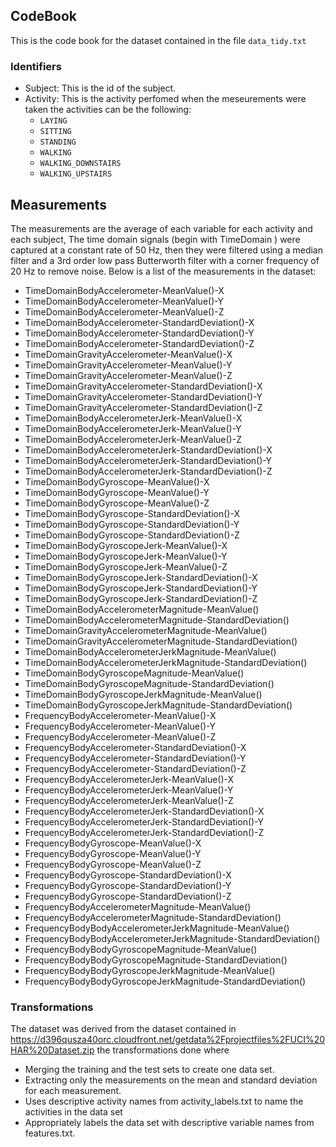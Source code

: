 ## CodeBook

This is the code book for the dataset contained in the file `data_tidy.txt`

### Identifiers

* Subject: This is the id of the subject.
* Activity: This is the activity perfomed when the meseurements were taken the activities can be the following:
  * `LAYING`
  * `SITTING`
  * `STANDING`
  * `WALKING` 
  * `WALKING_DOWNSTAIRS` 
  * `WALKING_UPSTAIRS`

## Measurements

The measurements are the average of each variable for each activity and each subject, The time domain signals (begin with TimeDomain ) were captured at a constant rate of 50 Hz, then they were filtered using a median filter and a 3rd order low pass Butterworth filter with a corner frequency of 20 Hz to remove noise. Below is a list of the measurements in the dataset:


* TimeDomainBodyAccelerometer-MeanValue()-X
* TimeDomainBodyAccelerometer-MeanValue()-Y
* TimeDomainBodyAccelerometer-MeanValue()-Z
* TimeDomainBodyAccelerometer-StandardDeviation()-X
* TimeDomainBodyAccelerometer-StandardDeviation()-Y
* TimeDomainBodyAccelerometer-StandardDeviation()-Z
* TimeDomainGravityAccelerometer-MeanValue()-X
* TimeDomainGravityAccelerometer-MeanValue()-Y
* TimeDomainGravityAccelerometer-MeanValue()-Z
* TimeDomainGravityAccelerometer-StandardDeviation()-X
* TimeDomainGravityAccelerometer-StandardDeviation()-Y
* TimeDomainGravityAccelerometer-StandardDeviation()-Z
* TimeDomainBodyAccelerometerJerk-MeanValue()-X
* TimeDomainBodyAccelerometerJerk-MeanValue()-Y
* TimeDomainBodyAccelerometerJerk-MeanValue()-Z
* TimeDomainBodyAccelerometerJerk-StandardDeviation()-X
* TimeDomainBodyAccelerometerJerk-StandardDeviation()-Y
* TimeDomainBodyAccelerometerJerk-StandardDeviation()-Z
* TimeDomainBodyGyroscope-MeanValue()-X
* TimeDomainBodyGyroscope-MeanValue()-Y
* TimeDomainBodyGyroscope-MeanValue()-Z
* TimeDomainBodyGyroscope-StandardDeviation()-X
* TimeDomainBodyGyroscope-StandardDeviation()-Y
* TimeDomainBodyGyroscope-StandardDeviation()-Z
* TimeDomainBodyGyroscopeJerk-MeanValue()-X
* TimeDomainBodyGyroscopeJerk-MeanValue()-Y
* TimeDomainBodyGyroscopeJerk-MeanValue()-Z
* TimeDomainBodyGyroscopeJerk-StandardDeviation()-X
* TimeDomainBodyGyroscopeJerk-StandardDeviation()-Y
* TimeDomainBodyGyroscopeJerk-StandardDeviation()-Z
* TimeDomainBodyAccelerometerMagnitude-MeanValue()
* TimeDomainBodyAccelerometerMagnitude-StandardDeviation()
* TimeDomainGravityAccelerometerMagnitude-MeanValue()
* TimeDomainGravityAccelerometerMagnitude-StandardDeviation()
* TimeDomainBodyAccelerometerJerkMagnitude-MeanValue()
* TimeDomainBodyAccelerometerJerkMagnitude-StandardDeviation()
* TimeDomainBodyGyroscopeMagnitude-MeanValue()
* TimeDomainBodyGyroscopeMagnitude-StandardDeviation()
* TimeDomainBodyGyroscopeJerkMagnitude-MeanValue()
* TimeDomainBodyGyroscopeJerkMagnitude-StandardDeviation()
* FrequencyBodyAccelerometer-MeanValue()-X
* FrequencyBodyAccelerometer-MeanValue()-Y
* FrequencyBodyAccelerometer-MeanValue()-Z
* FrequencyBodyAccelerometer-StandardDeviation()-X
* FrequencyBodyAccelerometer-StandardDeviation()-Y
* FrequencyBodyAccelerometer-StandardDeviation()-Z
* FrequencyBodyAccelerometerJerk-MeanValue()-X
* FrequencyBodyAccelerometerJerk-MeanValue()-Y
* FrequencyBodyAccelerometerJerk-MeanValue()-Z
* FrequencyBodyAccelerometerJerk-StandardDeviation()-X
* FrequencyBodyAccelerometerJerk-StandardDeviation()-Y
* FrequencyBodyAccelerometerJerk-StandardDeviation()-Z
* FrequencyBodyGyroscope-MeanValue()-X
* FrequencyBodyGyroscope-MeanValue()-Y
* FrequencyBodyGyroscope-MeanValue()-Z
* FrequencyBodyGyroscope-StandardDeviation()-X
* FrequencyBodyGyroscope-StandardDeviation()-Y
* FrequencyBodyGyroscope-StandardDeviation()-Z
* FrequencyBodyAccelerometerMagnitude-MeanValue()
* FrequencyBodyAccelerometerMagnitude-StandardDeviation()
* FrequencyBodyBodyAccelerometerJerkMagnitude-MeanValue()
* FrequencyBodyBodyAccelerometerJerkMagnitude-StandardDeviation()
* FrequencyBodyBodyGyroscopeMagnitude-MeanValue()
* FrequencyBodyBodyGyroscopeMagnitude-StandardDeviation()
* FrequencyBodyBodyGyroscopeJerkMagnitude-MeanValue()
* FrequencyBodyBodyGyroscopeJerkMagnitude-StandardDeviation()

### Transformations 

The dataset was derived from the dataset contained in https://d396qusza40orc.cloudfront.net/getdata%2Fprojectfiles%2FUCI%20HAR%20Dataset.zip the transformations done where 
* Merging the training and the test sets to create one data set.
* Extracting only the measurements on the mean and standard deviation for each measurement.
* Uses descriptive activity names from activity_labels.txt to name the activities in the data set
* Appropriately labels the data set with descriptive variable names from features.txt.
